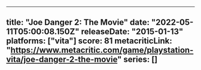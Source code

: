 
---
title: "Joe Danger 2: The Movie"
date: "2022-05-11T05:00:08.150Z"
releaseDate: "2015-01-13"
platforms: ["vita"]
score: 81
metacriticLink: "https://www.metacritic.com/game/playstation-vita/joe-danger-2-the-movie"
series: []
---

